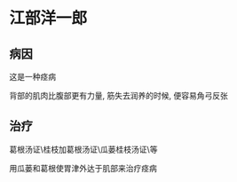 # 江部洋一郎


## 病因
这是一种痉病

背部的肌肉比腹部更有力量, 筋失去润养的时候, 便容易角弓反张

## 治疗
葛根汤证\桂枝加葛根汤证\瓜蒌桂枝汤证\等

用瓜蒌和葛根使胃津外达于肌部来治疗痉病

